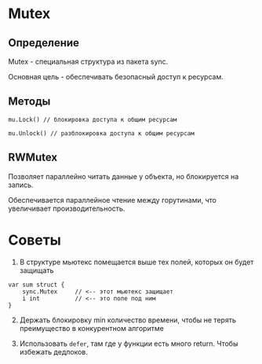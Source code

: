 # Mutex

## Определение

Mutex - специальная структура из пакета sync.

Основная цель - обеспечивать безопасный доступ к ресурсам.

## Методы

```
mu.Lock() // блокировка доступа к общим ресурсам

mu.Unlock() // разблокировка доступа к общим ресурсам
```

## RWMutex

Позволяет параллейно читать данные у объекта, но блокируется на запись. 

Обеспечивается параллейное чтение между горутинами, что увеличивает производительность.

# Советы

1. В структуре мьютекс помещается выше тех полей, которых он будет защищать

```
var sum struct {
    sync.Mutex     // <-- этот мьютекс защищает
    i int          // <-- это поле под ним
}
```

2. Держать блокировку min количество времени, чтобы не терять преимущество в конкурентном алгоритме

3. Использовать `defer`, там где у функции есть много return. Чтобы избежать дедлоков.